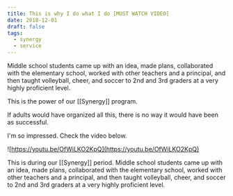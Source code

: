 ```yaml
---
title: This is why I do what I do [MUST WATCH VIDEO]
date: 2018-12-01
draft: false
tags:
  - synergy
  - service
---
```


Middle school students came up with an idea, made plans, collaborated with the elementary school, worked with other teachers and a principal, and then taught volleyball, cheer, and soccer to 2nd and 3rd graders at a very highly proficient level.

This is the power of our [[Synergy]] program.

If adults would have organized all this, there is no way it would have been as successful.

I'm so impressed. Check the video below.

![https://youtu.be/OfWiLKO2KpQ](https://youtu.be/OfWiLKO2KpQ)

This is during our [[Synergy]] period. Middle school students came up with an idea, made plans, collaborated with the elementary school, worked with other teachers and a principal, and then taught volleyball, cheer, and soccer to 2nd and 3rd graders at a very highly proficient level.